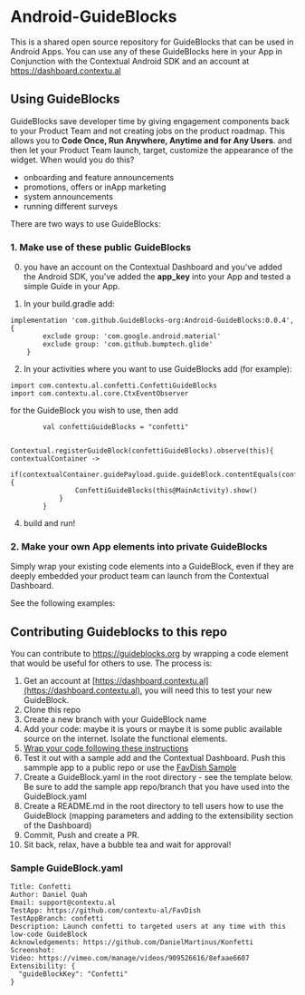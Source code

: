 # Android-GuideBlocks

This is a shared open source repository for GuideBlocks that can be used in Android Apps.
You can use any of these GuideBlocks here in your App in Conjunction with the Contextual Android SDK and an account at https://dashboard.contextu.al

## Using GuideBlocks

GuideBlocks save developer time by giving engagement components back to your Product Team and not creating jobs on the product roadmap. This allows you to **Code Once, Run Anywhere, Anytime and for Any Users**. and then let your Product Team launch, target, customize the appearance of the widget. When would you do this?

- onboarding and feature announcements
- promotions, offers or inApp marketing
- system announcements
- running different surveys

There are two ways to use GuideBlocks:

### 1. Make use of these public GuideBlocks

0. you have an account on the Contextual Dashboard and you've added the Android SDK, you've added the **app_key** into your App and tested a simple Guide in your App.

1. In your build.gradle add:

```
implementation 'com.github.GuideBlocks-org:Android-GuideBlocks:0.0.4', {
        exclude group: 'com.google.android.material'
        exclude group: 'com.github.bumptech.glide'
    }
```

2. In your activities where you want to use GuideBlocks add (for example):

```
import com.contextu.al.confetti.ConfettiGuideBlocks
import com.contextu.al.core.CtxEventObserver
```

for the GuideBlock you wish to use, then add 

```
        val confettiGuideBlocks = "confetti"

        Contextual.registerGuideBlock(confettiGuideBlocks).observe(this){ contextualContainer ->
            if(contextualContainer.guidePayload.guide.guideBlock.contentEquals(confettiGuideBlocks)){
                ConfettiGuideBlocks(this@MainActivity).show()
            }
        }
```


4. build and run!




### 2. Make your own App elements into private GuideBlocks

Simply wrap your existing code elements into a GuideBlock, even if they are deeply embedded your product team can launch from the Contextual Dashboard.

See the following examples:


## Contributing Guideblocks to this repo

You can contribute to https://guideblocks.org by wrapping a code element that would be useful for others to use. The process is:

1. Get an account at [https://dashboard.contextu.al](https://dashboard.contextu.al), you will need this to test your new GuideBlock.
2. Clone this repo
3. Create a new branch with your GuideBlock name
4. Add your code: maybe it is yours or maybe it is some public available source on the internet. Isolate the functional elements.
5. [Wrap your code following these instructions](https://github.com/GuideBlocks-org#how-do-i-make-a-guideblock)
6. Test it out with a sample add and the Contextual Dashboard. Push this sammple app to a public repo or use the [FavDish Sample](https://github.com/contextu-al/FavDish)
7. Create a GuideBlock.yaml in the root directory - see the template below. Be sure to add the sample app repo/branch that you have used into the GuideBlock.yaml 
8. Create a README.md in the root directory to tell users how to use the GuideBlock (mapping parameters and adding to the extensibility section of the Dashboard) 
9. Commit, Push and create a PR.
10. Sit back, relax, have a bubble tea and wait for approval!


### Sample GuideBlock.yaml

```
Title: Confetti
Author: Daniel Quah
Email: support@contextu.al
TestApp: https://github.com/contextu-al/FavDish
TestAppBranch: confetti
Description: Launch confetti to targeted users at any time with this low-code GuideBlock
Acknowledgements: https://github.com/DanielMartinus/Konfetti
Screenshot: 
Video: https://vimeo.com/manage/videos/909526616/8efaae6607
Extensibility: {
  "guideBlockKey": "Confetti"
}
```
 
